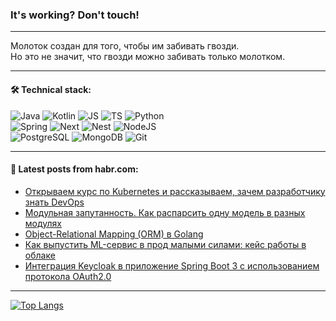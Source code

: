 ### It's working? Don't touch!

---
Молоток создан для того, чтобы им забивать гвозди. <br>
Но это не значит, что гвозди можно забивать только молотком.

---

#### 🛠️ Technical stack:

![Java](https://img.shields.io/badge/Java-informational?logo=Oracle&style=flat&logoColor=white&color=FF4500)
![Kotlin](https://img.shields.io/badge/Kotlin-informational?logo=Kotlin&style=flat&logoColor=white&color=774D97)
![JS](https://img.shields.io/badge/JS-informational?logo=javaScript&style=flat&logoColor=black&color=F7Df1E)
![TS](https://img.shields.io/badge/TypeScript-informational?logo=typeScript&style=flat&logoColor=black&color=017acc)
![Python](https://img.shields.io/badge/Python-informational?logo=Python&style=flat&logoColor=black&color=ffdd54) <br>
![Spring](https://img.shields.io/badge/SpringBoot-informational?logo=SpringBoot&style=flat&logoColor=white&color=6DB33F) 
![Next](https://img.shields.io/badge/Next.js-informational?logo=Next.js&style=flat&logoColor=white&color=3671a1)
![Nest](https://img.shields.io/badge/NestJS-informational?logo=NestJS&style=flat&logoColor=white&color=E0234E)
![NodeJS](https://img.shields.io/badge/NodeJS-informational?logo=node.js&style=flat&logoColor=white&color=70A760) <br>
![PostgreSQL](https://img.shields.io/badge/PostgreSQL-informational?logo=PostgreSQL&style=flat&logoColor=white&color=DAA520)
![MongoDB](https://img.shields.io/badge/MongoDB-informational?logo=MongoDB&style=flat&logoColor=white&color=870000)
![Git](https://img.shields.io/badge/Git-informational?logo=git&style=flat&logoColor=white&color=f74e28)

___

#### 💬 Latest posts from habr.com:

<!-- BLOG-POST-LIST:START -->
- [Открываем курс по Kubernetes и рассказываем, зачем разработчику знать DevOps](https://habr.com/ru/companies/kts/articles/781310/?utm_source=habrahabr&utm_medium=rss&utm_campaign=781310)
- [Модульная запутанность. Как распарсить одну модель в разных модулях](https://habr.com/ru/articles/781292/?utm_source=habrahabr&utm_medium=rss&utm_campaign=781292)
- [Object-Relational Mapping &lpar;ORM&rpar; в Golang](https://habr.com/ru/companies/otus/articles/780902/?utm_source=habrahabr&utm_medium=rss&utm_campaign=780902)
- [Как выпустить ML-сервис в прод малыми силами: кейс работы в облаке](https://habr.com/ru/companies/vk/articles/780632/?utm_source=habrahabr&utm_medium=rss&utm_campaign=780632)
- [Интеграция Keycloak в приложение Spring Boot 3 с использованием протокола OAuth2.0](https://habr.com/ru/companies/axenix/articles/780422/?utm_source=habrahabr&utm_medium=rss&utm_campaign=780422)
<!-- BLOG-POST-LIST:END -->

---
[![Top Langs](https://github-readme-stats-git-master-advtsetting-gmailcom.vercel.app/api/top-langs/?username=zloylis&langs_count=10&hide_title=false&title_color=e6edf3&size_weight=0.5&count_weight=0.5&layout=compact&hide_border=true&theme=dracula)](https://github.com/zloylis)

<!-- ![GitHub stats](https://github-readme-stats-git-master-advtsetting-gmailcom.vercel.app/api?username=zloylis&show_icons=true&hide_border=true&theme=dracula&hide_title=true&include_all_commits=true&count_private=true&hide=contribs&hide_rank=true) -->
